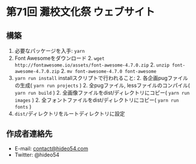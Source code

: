 # 第71回 灘校文化祭 ウェブサイト

## 構築

1. 必要なパッケージを入手: `yarn`
1. Font Awesomeをダウンロード
    2. `wget http://fontawesome.io/assets/font-awesome-4.7.0.zip`
    2. `unzip font-awesome-4.7.0.zip`
    2. `mv font-awesome-4.7.0 font-awesome`
1. `yarn run install`
installスクリプトで行われること:
    2. 各企画pugファイルの生成( `yarn run projects` )
    2. 全pugファイル, lessファイルのコンパイル( `yarn run build` )
    2. 全画像ファイルをdist/ディレクトリにコピー( `yarn run images` )
    2. 全フォントファイルをdist/ディレクトリにコピー( `yarn run fonts` )
1. `dist/`ディレクトリをルートディレクトリに設定

## 作成者連絡先

* E-mail: contact@hideo54.com
* Twitter: @hideo54
